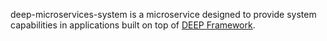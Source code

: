 deep-microservices-system is a microservice designed to provide system capabilities
in applications built on top of [DEEP Framework](https://github.com/MitocGroup/deep-framework).

